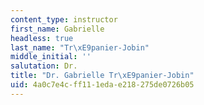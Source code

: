 ```yaml
---
content_type: instructor
first_name: Gabrielle
headless: true
last_name: "Tr\xE9panier-Jobin"
middle_initial: ''
salutation: Dr.
title: "Dr. Gabrielle Tr\xE9panier-Jobin"
uid: 4a0c7e4c-ff11-1eda-e218-275de0726b05
---
```

